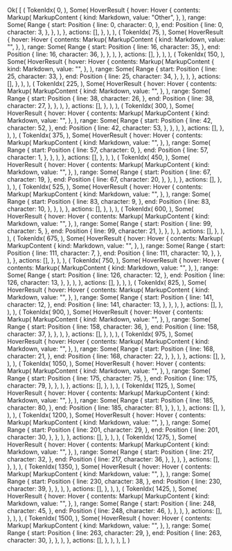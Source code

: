 Ok(
    [
        (
            TokenIdx(
                0,
            ),
            Some(
                HoverResult {
                    hover: Hover {
                        contents: Markup(
                            MarkupContent {
                                kind: Markdown,
                                value: "Other",
                            },
                        ),
                        range: Some(
                            Range {
                                start: Position {
                                    line: 0,
                                    character: 0,
                                },
                                end: Position {
                                    line: 0,
                                    character: 3,
                                },
                            },
                        ),
                    },
                    actions: [],
                },
            ),
        ),
        (
            TokenIdx(
                75,
            ),
            Some(
                HoverResult {
                    hover: Hover {
                        contents: Markup(
                            MarkupContent {
                                kind: Markdown,
                                value: "",
                            },
                        ),
                        range: Some(
                            Range {
                                start: Position {
                                    line: 16,
                                    character: 35,
                                },
                                end: Position {
                                    line: 16,
                                    character: 36,
                                },
                            },
                        ),
                    },
                    actions: [],
                },
            ),
        ),
        (
            TokenIdx(
                150,
            ),
            Some(
                HoverResult {
                    hover: Hover {
                        contents: Markup(
                            MarkupContent {
                                kind: Markdown,
                                value: "",
                            },
                        ),
                        range: Some(
                            Range {
                                start: Position {
                                    line: 25,
                                    character: 33,
                                },
                                end: Position {
                                    line: 25,
                                    character: 34,
                                },
                            },
                        ),
                    },
                    actions: [],
                },
            ),
        ),
        (
            TokenIdx(
                225,
            ),
            Some(
                HoverResult {
                    hover: Hover {
                        contents: Markup(
                            MarkupContent {
                                kind: Markdown,
                                value: "",
                            },
                        ),
                        range: Some(
                            Range {
                                start: Position {
                                    line: 38,
                                    character: 26,
                                },
                                end: Position {
                                    line: 38,
                                    character: 27,
                                },
                            },
                        ),
                    },
                    actions: [],
                },
            ),
        ),
        (
            TokenIdx(
                300,
            ),
            Some(
                HoverResult {
                    hover: Hover {
                        contents: Markup(
                            MarkupContent {
                                kind: Markdown,
                                value: "",
                            },
                        ),
                        range: Some(
                            Range {
                                start: Position {
                                    line: 42,
                                    character: 52,
                                },
                                end: Position {
                                    line: 42,
                                    character: 53,
                                },
                            },
                        ),
                    },
                    actions: [],
                },
            ),
        ),
        (
            TokenIdx(
                375,
            ),
            Some(
                HoverResult {
                    hover: Hover {
                        contents: Markup(
                            MarkupContent {
                                kind: Markdown,
                                value: "",
                            },
                        ),
                        range: Some(
                            Range {
                                start: Position {
                                    line: 57,
                                    character: 0,
                                },
                                end: Position {
                                    line: 57,
                                    character: 1,
                                },
                            },
                        ),
                    },
                    actions: [],
                },
            ),
        ),
        (
            TokenIdx(
                450,
            ),
            Some(
                HoverResult {
                    hover: Hover {
                        contents: Markup(
                            MarkupContent {
                                kind: Markdown,
                                value: "",
                            },
                        ),
                        range: Some(
                            Range {
                                start: Position {
                                    line: 67,
                                    character: 19,
                                },
                                end: Position {
                                    line: 67,
                                    character: 20,
                                },
                            },
                        ),
                    },
                    actions: [],
                },
            ),
        ),
        (
            TokenIdx(
                525,
            ),
            Some(
                HoverResult {
                    hover: Hover {
                        contents: Markup(
                            MarkupContent {
                                kind: Markdown,
                                value: "",
                            },
                        ),
                        range: Some(
                            Range {
                                start: Position {
                                    line: 83,
                                    character: 9,
                                },
                                end: Position {
                                    line: 83,
                                    character: 10,
                                },
                            },
                        ),
                    },
                    actions: [],
                },
            ),
        ),
        (
            TokenIdx(
                600,
            ),
            Some(
                HoverResult {
                    hover: Hover {
                        contents: Markup(
                            MarkupContent {
                                kind: Markdown,
                                value: "",
                            },
                        ),
                        range: Some(
                            Range {
                                start: Position {
                                    line: 99,
                                    character: 5,
                                },
                                end: Position {
                                    line: 99,
                                    character: 21,
                                },
                            },
                        ),
                    },
                    actions: [],
                },
            ),
        ),
        (
            TokenIdx(
                675,
            ),
            Some(
                HoverResult {
                    hover: Hover {
                        contents: Markup(
                            MarkupContent {
                                kind: Markdown,
                                value: "",
                            },
                        ),
                        range: Some(
                            Range {
                                start: Position {
                                    line: 111,
                                    character: 7,
                                },
                                end: Position {
                                    line: 111,
                                    character: 10,
                                },
                            },
                        ),
                    },
                    actions: [],
                },
            ),
        ),
        (
            TokenIdx(
                750,
            ),
            Some(
                HoverResult {
                    hover: Hover {
                        contents: Markup(
                            MarkupContent {
                                kind: Markdown,
                                value: "",
                            },
                        ),
                        range: Some(
                            Range {
                                start: Position {
                                    line: 126,
                                    character: 12,
                                },
                                end: Position {
                                    line: 126,
                                    character: 13,
                                },
                            },
                        ),
                    },
                    actions: [],
                },
            ),
        ),
        (
            TokenIdx(
                825,
            ),
            Some(
                HoverResult {
                    hover: Hover {
                        contents: Markup(
                            MarkupContent {
                                kind: Markdown,
                                value: "",
                            },
                        ),
                        range: Some(
                            Range {
                                start: Position {
                                    line: 141,
                                    character: 12,
                                },
                                end: Position {
                                    line: 141,
                                    character: 13,
                                },
                            },
                        ),
                    },
                    actions: [],
                },
            ),
        ),
        (
            TokenIdx(
                900,
            ),
            Some(
                HoverResult {
                    hover: Hover {
                        contents: Markup(
                            MarkupContent {
                                kind: Markdown,
                                value: "",
                            },
                        ),
                        range: Some(
                            Range {
                                start: Position {
                                    line: 158,
                                    character: 36,
                                },
                                end: Position {
                                    line: 158,
                                    character: 37,
                                },
                            },
                        ),
                    },
                    actions: [],
                },
            ),
        ),
        (
            TokenIdx(
                975,
            ),
            Some(
                HoverResult {
                    hover: Hover {
                        contents: Markup(
                            MarkupContent {
                                kind: Markdown,
                                value: "",
                            },
                        ),
                        range: Some(
                            Range {
                                start: Position {
                                    line: 168,
                                    character: 21,
                                },
                                end: Position {
                                    line: 168,
                                    character: 22,
                                },
                            },
                        ),
                    },
                    actions: [],
                },
            ),
        ),
        (
            TokenIdx(
                1050,
            ),
            Some(
                HoverResult {
                    hover: Hover {
                        contents: Markup(
                            MarkupContent {
                                kind: Markdown,
                                value: "",
                            },
                        ),
                        range: Some(
                            Range {
                                start: Position {
                                    line: 175,
                                    character: 75,
                                },
                                end: Position {
                                    line: 175,
                                    character: 79,
                                },
                            },
                        ),
                    },
                    actions: [],
                },
            ),
        ),
        (
            TokenIdx(
                1125,
            ),
            Some(
                HoverResult {
                    hover: Hover {
                        contents: Markup(
                            MarkupContent {
                                kind: Markdown,
                                value: "",
                            },
                        ),
                        range: Some(
                            Range {
                                start: Position {
                                    line: 185,
                                    character: 80,
                                },
                                end: Position {
                                    line: 185,
                                    character: 81,
                                },
                            },
                        ),
                    },
                    actions: [],
                },
            ),
        ),
        (
            TokenIdx(
                1200,
            ),
            Some(
                HoverResult {
                    hover: Hover {
                        contents: Markup(
                            MarkupContent {
                                kind: Markdown,
                                value: "",
                            },
                        ),
                        range: Some(
                            Range {
                                start: Position {
                                    line: 201,
                                    character: 29,
                                },
                                end: Position {
                                    line: 201,
                                    character: 30,
                                },
                            },
                        ),
                    },
                    actions: [],
                },
            ),
        ),
        (
            TokenIdx(
                1275,
            ),
            Some(
                HoverResult {
                    hover: Hover {
                        contents: Markup(
                            MarkupContent {
                                kind: Markdown,
                                value: "",
                            },
                        ),
                        range: Some(
                            Range {
                                start: Position {
                                    line: 217,
                                    character: 32,
                                },
                                end: Position {
                                    line: 217,
                                    character: 36,
                                },
                            },
                        ),
                    },
                    actions: [],
                },
            ),
        ),
        (
            TokenIdx(
                1350,
            ),
            Some(
                HoverResult {
                    hover: Hover {
                        contents: Markup(
                            MarkupContent {
                                kind: Markdown,
                                value: "",
                            },
                        ),
                        range: Some(
                            Range {
                                start: Position {
                                    line: 230,
                                    character: 38,
                                },
                                end: Position {
                                    line: 230,
                                    character: 39,
                                },
                            },
                        ),
                    },
                    actions: [],
                },
            ),
        ),
        (
            TokenIdx(
                1425,
            ),
            Some(
                HoverResult {
                    hover: Hover {
                        contents: Markup(
                            MarkupContent {
                                kind: Markdown,
                                value: "",
                            },
                        ),
                        range: Some(
                            Range {
                                start: Position {
                                    line: 248,
                                    character: 45,
                                },
                                end: Position {
                                    line: 248,
                                    character: 46,
                                },
                            },
                        ),
                    },
                    actions: [],
                },
            ),
        ),
        (
            TokenIdx(
                1500,
            ),
            Some(
                HoverResult {
                    hover: Hover {
                        contents: Markup(
                            MarkupContent {
                                kind: Markdown,
                                value: "",
                            },
                        ),
                        range: Some(
                            Range {
                                start: Position {
                                    line: 263,
                                    character: 29,
                                },
                                end: Position {
                                    line: 263,
                                    character: 30,
                                },
                            },
                        ),
                    },
                    actions: [],
                },
            ),
        ),
    ],
)